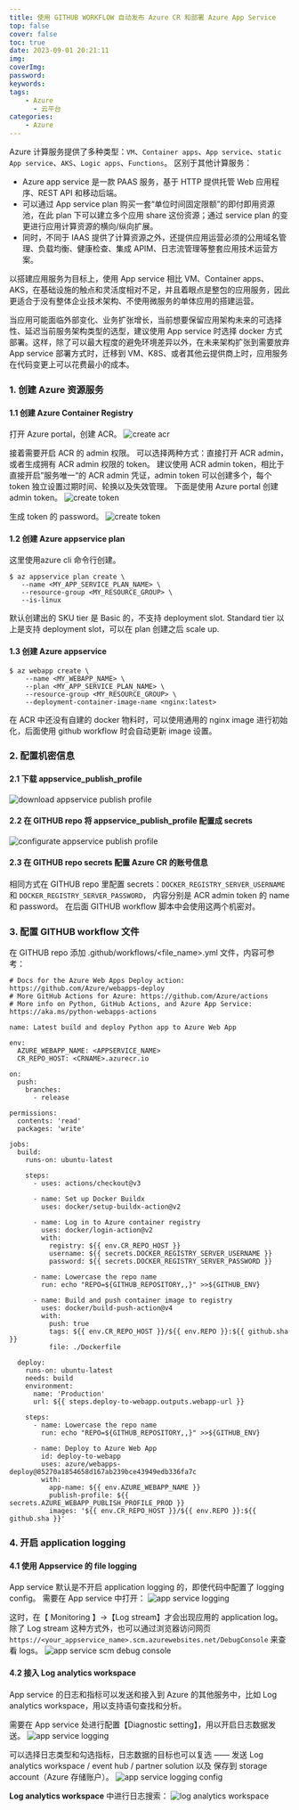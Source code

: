 ```yaml
---
title: 使用 GITHUB WORKFLOW 自动发布 Azure CR 和部署 Azure App Service
top: false
cover: false
toc: true
date: 2023-09-01 20:21:11
img:
coverImg:
password:
keywords:
tags:
    - Azure
	  - 云平台
categories:
    - Azure
---
```


Azure 计算服务提供了多种类型：`VM`、`Container apps`、`App service`、`static App service`、`AKS`、`Logic apps`、`Functions`。
区别于其他计算服务：
- Azure app service 是一款 PAAS 服务，基于 HTTP 提供托管 Web 应用程序、REST API 和移动后端。
- 可以通过 App service plan 购买一套“单位时间固定限额”的即付即用资源池，在此 plan 下可以建立多个应用 share 这份资源；通过 service plan 的变更进行应用计算资源的横向/纵向扩展。
- 同时，不同于 IAAS 提供了计算资源之外，还提供应用运营必须的公用域名管理、负载均衡、健康检查、集成 APIM、日志流管理等整套应用技术运营方案。

以搭建应用服务为目标上，使用 App service 相比 VM、Container apps、AKS，在基础设施的触点和灵活度相对不足，并且着眼点是整包的应用服务，因此更适合于没有整体企业技术架构、不使用微服务的单体应用的搭建运营。

当应用可能面临外部变化、业务扩张增长，当前想要保留应用架构未来的可选择性、延迟当前服务架构类型的选型，建议使用 App service 时选择 docker 方式部署。这样，除了可以最大程度的避免环境差异以外，在未来架构扩张到需要放弃 App service 部署方式时，迁移到 VM、K8S、或者其他云提供商上时，应用服务在代码变更上可以花费最小的成本。

### 1. 创建 Azure 资源服务
#### 1.1 创建 Azure Container Registry
打开 Azure portal，创建 ACR。
![create acr](./使用-GITHUB-WORKFLOW-自动发布-Azure-CR-和部署-Azure-App-Service/create_acr.png)

接着需要开启 ACR 的 admin 权限。
可以选择两种方式：直接打开 ACR admin，或者生成拥有 ACR admin 权限的 token。
建议使用 ACR admin token，相比于直接开启”服务唯一“的 ACR admin 凭证，admin token 可以创建多个，每个 token 独立设置过期时间、轮换以及失效管理。
下面是使用 Azure portal 创建 admin token。
![create token](./使用-GITHUB-WORKFLOW-自动发布-Azure-CR-和部署-Azure-App-Service/create_acr_token_01.png)

生成 token 的 password。
![create token](./使用-GITHUB-WORKFLOW-自动发布-Azure-CR-和部署-Azure-App-Service/create_acr_token_02.png)

#### 1.2 创建 Azure appservice plan
这里使用azure cli 命令行创建。
```
$ az appservice plan create \
   --name <MY_APP_SERVICE_PLAN_NAME> \
   --resource-group <MY_RESOURCE_GROUP> \
   --is-linux 
```
默认创建出的 SKU tier 是 Basic 的，不支持 deployment slot.
Standard tier 以上是支持 deployment slot，可以在 plan 创建之后 scale up.

#### 1.3 创建 Azure appservice
```
$ az webapp create \
    --name <MY_WEBAPP_NAME> \
    --plan <MY_APP_SERVICE_PLAN_NAME> \
    --resource-group <MY_RESOURCE_GROUP> \
    --deployment-container-image-name <nginx:latest>
```
在 ACR 中还没有自建的 docker 物料时，可以使用通用的 nginx image 进行初始化，后面使用 github workflow 时会自动更新 image 设置。

### 2. 配置机密信息
#### 2.1 下载 appservice_publish_profile
![download appservice publish profile](./使用-GITHUB-WORKFLOW-自动发布-Azure-CR-和部署-Azure-App-Service/download_appservice_publish_profile.png)

#### 2.2 在 GITHUB repo 将 appservice_publish_profile 配置成 secrets
![configurate appservice publish profile](./使用-GITHUB-WORKFLOW-自动发布-Azure-CR-和部署-Azure-App-Service/configure_appservice_publish_profile.png)

#### 2.3 在 GITHUB repo secrets 配置 Azure CR 的账号信息
相同方式在 GITHUB repo 里配置 secrets：`DOCKER_REGISTRY_SERVER_USERNAME` 和 `DOCKER_REGISTRY_SERVER_PASSWORD`， 内容分别是 ACR admin token 的 name 和 password。
在后面 GITHUB workflow 脚本中会使用这两个机密对。

### 3. 配置 GITHUB workflow 文件
在 GITHUB repo 添加 .github/workflows/<file_name>.yml 文件，内容可参考：
```
# Docs for the Azure Web Apps Deploy action: https://github.com/Azure/webapps-deploy
# More GitHub Actions for Azure: https://github.com/Azure/actions
# More info on Python, GitHub Actions, and Azure App Service: https://aka.ms/python-webapps-actions

name: Latest build and deploy Python app to Azure Web App

env:
  AZURE_WEBAPP_NAME: <APPSERVICE_NAME>
  CR_REPO_HOST: <CRNAME>.azurecr.io

on:
  push:
    branches:
      - release

permissions:
  contents: 'read'
  packages: 'write'

jobs:
  build:
    runs-on: ubuntu-latest

    steps:
      - uses: actions/checkout@v3

      - name: Set up Docker Buildx
        uses: docker/setup-buildx-action@v2

      - name: Log in to Azure container registry
        uses: docker/login-action@v2
        with:
          registry: ${{ env.CR_REPO_HOST }}
          username: ${{ secrets.DOCKER_REGISTRY_SERVER_USERNAME }}
          password: ${{ secrets.DOCKER_REGISTRY_SERVER_PASSWORD }}

      - name: Lowercase the repo name
        run: echo "REPO=${GITHUB_REPOSITORY,,}" >>${GITHUB_ENV}

      - name: Build and push container image to registry
        uses: docker/build-push-action@v4
        with:
          push: true
          tags: ${{ env.CR_REPO_HOST }}/${{ env.REPO }}:${{ github.sha }}
          file: ./Dockerfile

  deploy:
    runs-on: ubuntu-latest
    needs: build
    environment:
      name: 'Production'
      url: ${{ steps.deploy-to-webapp.outputs.webapp-url }}

    steps:
      - name: Lowercase the repo name
        run: echo "REPO=${GITHUB_REPOSITORY,,}" >>${GITHUB_ENV}

      - name: Deploy to Azure Web App
        id: deploy-to-webapp
        uses: azure/webapps-deploy@85270a1854658d167ab239bce43949edb336fa7c
        with:
          app-name: ${{ env.AZURE_WEBAPP_NAME }}
          publish-profile: ${{ secrets.AZURE_WEBAPP_PUBLISH_PROFILE_PROD }}
          images: '${{ env.CR_REPO_HOST }}/${{ env.REPO }}:${{ github.sha }}'
```

### 4. 开启 application logging
#### 4.1 使用 Appservice 的 file logging
App service 默认是不开启 application logging 的，即使代码中配置了 logging config。
需要在 App service 中打开：
![app service logging](./使用-GITHUB-WORKFLOW-自动发布-Azure-CR-和部署-Azure-App-Service/app_service_application_logging.png)

这时，在【 Monitoring 】->【Log stream】才会出现应用的 application log。
除了 Log stream 这种方式外，也可以通过浏览器访问网页`https://<your_appservice_name>.scm.azurewebsites.net/DebugConsole` 来查看 logs。
![app service scm debug console](./使用-GITHUB-WORKFLOW-自动发布-Azure-CR-和部署-Azure-App-Service/app_service_scm_debugconsole.png)

#### 4.2 接入 Log analytics workspace
App service 的日志和指标可以发送和接入到 Azure 的其他服务中，比如 Log analytics workspace，用以支持语句查找和分析。

需要在 App service 处进行配置【Diagnostic setting】，用以开启日志数据发送。
![app service logging](./使用-GITHUB-WORKFLOW-自动发布-Azure-CR-和部署-Azure-App-Service/app_service_logging.png)

可以选择日志类型和勾选指标，日志数据的目标也可以复选 —— 发送 Log analytics workspace / event hub / partner solution 以及 保存到 storage account（Azure 存储账户）。
![app service logging config](./使用-GITHUB-WORKFLOW-自动发布-Azure-CR-和部署-Azure-App-Service/app_service_logging_config.png)

**Log analytics workspace** 中进行日志搜索：
![log analytics workspace](./使用-GITHUB-WORKFLOW-自动发布-Azure-CR-和部署-Azure-App-Service/log_analytics_workspace.png)
